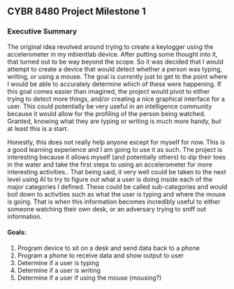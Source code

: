 ## CYBR 8480 Project Milestone 1

### Executive Summary
The original idea revolved around trying to create a keylogger using the accelerometer in my mbientlab device. After putting some thought into it, that turned out to be way beyond the scope. So it was decided that I would attempt to create a device that would detect whether a person was typing, writing, or using a mouse. The goal is currently just to get to the point where I would be able to accurately determine which of these were happening. If this goal comes easier than imagined, the project would pivot to either trying to detect more things, and/or creating a nice graphical interface for a user. This could potentially be very useful in an intelligence community because it would allow for the profiling of the person being watched. Granted, knowing what they are typing or writing is much more handy, but at least this is a start. 

Honestly, this does not really help anyone except for myself for now. This is a good learning experience and I am going to use it as such. The project is interesting because it allows myself (and potentially others) to dip their toes in the water and take the first steps to using an accelerometer for more interesting activities.. That being said, it very well could be taken to the next level using AI to try to figure out what a user is doing inside each of the major categories I defined. These could be called sub-categories and would boil down to activities such as what the user is typing and where the mouse is going. That is when this information becomes incredibly useful to either someone watching their own desk, or an adversary trying to sniff out information. 

#### Goals:
1. Program device to sit on a desk and send data back to a phone
1. Program a phone to receive data and show output to user
1. Determine if a user is typing
1. Determine if a user is writing
1. Determine if a user if using the mouse (mousing?)

